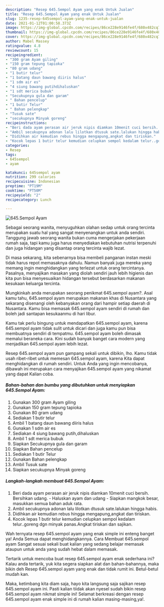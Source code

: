 ```yaml
---
description: "Resep 645.Sempol Ayam yang enak Untuk Jualan"
title: "Resep 645.Sempol Ayam yang enak Untuk Jualan"
slug: 1235-resep-645sempol-ayam-yang-enak-untuk-jualan
date: 2021-01-12T01:00:58.373Z
image: https://img-global.cpcdn.com/recipes/86ce228e9146fe4f/680x482cq70/645sempol-ayam-foto-resep-utama.jpg
thumbnail: https://img-global.cpcdn.com/recipes/86ce228e9146fe4f/680x482cq70/645sempol-ayam-foto-resep-utama.jpg
cover: https://img-global.cpcdn.com/recipes/86ce228e9146fe4f/680x482cq70/645sempol-ayam-foto-resep-utama.jpg
author: Mabel Massey
ratingvalue: 4.8
reviewcount: 15
recipeingredient:
- "300 gram Ayam giling"
- "150 gram tepung tapioka"
- "80 gram udang"
- "1 butir telur"
- "1 batang daun bawang diiris halus"
- "1 sdm air es"
- "4 siung bawang putihdihaluskan"
- "1 sdt merica bubuk"
- "Secukupnya gula dan garam"
- " Bahan pencelup"
- "1 butir Telur"
- " Bahan pelengkap"
- "Tusuk sate"
- "secukupnya Minyak goreng"
recipeinstructions:
- "Beri dada ayam perasan air jeruk nipis diamkan 10menit cuci bersih. Bersihkan udang. Haluskan ayam dan udang  Siapkan mangkok besar, masukkan semua bahan aduk rata."
- "Ambil secukupnya adonan lalu lilotkan dtusuk sate.lalukan hingga habis."
- "Didihkan air kemudian rebus hingga mengapung,angkat dan tiriskan."
- "Kocok lepas 1 butir telur kemudian celupkan sempol kedalam telur..goreng dgn minyak panas.Angkat tiriskan dan sajikan."
categories:
- Resep
tags:
- 645sempol
- ayam

katakunci: 645sempol ayam 
nutrition: 299 calories
recipecuisine: Indonesian
preptime: "PT19M"
cooktime: "PT50M"
recipeyield: "2"
recipecategory: Lunch

---
```



![645.Sempol Ayam](https://img-global.cpcdn.com/recipes/86ce228e9146fe4f/680x482cq70/645sempol-ayam-foto-resep-utama.jpg)

Sebagai seorang wanita, menyuguhkan olahan sedap untuk orang tercinta merupakan suatu hal yang sangat menyenangkan untuk anda sendiri. Tanggung jawab seorang  wanita bukan cuma mengerjakan pekerjaan rumah saja, tapi kamu juga harus menyediakan kebutuhan nutrisi terpenuhi dan juga hidangan yang disantap orang tercinta wajib lezat.

Di masa  sekarang, kita sebenarnya bisa membeli panganan instan meski tidak harus repot memasaknya dahulu. Namun banyak juga mereka yang memang ingin menghidangkan yang terlezat untuk orang tercintanya. Pasalnya, menyajikan masakan yang diolah sendiri jauh lebih higienis dan kita pun bisa menyesuaikan hidangan tersebut berdasarkan makanan kesukaan keluarga tercinta. 



Mungkinkah anda merupakan seorang penikmat 645.sempol ayam?. Asal kamu tahu, 645.sempol ayam merupakan makanan khas di Nusantara yang sekarang disenangi oleh kebanyakan orang dari hampir setiap daerah di Nusantara. Kamu bisa memasak 645.sempol ayam sendiri di rumah dan boleh jadi santapan kesukaanmu di hari libur.

Kamu tak perlu bingung untuk mendapatkan 645.sempol ayam, karena 645.sempol ayam tidak sulit untuk dicari dan juga kamu pun bisa membuatnya sendiri di tempatmu. 645.sempol ayam boleh dimasak memalui beraneka cara. Kini sudah banyak banget cara modern yang menjadikan 645.sempol ayam lebih lezat.

Resep 645.sempol ayam pun gampang sekali untuk dibikin, lho. Kamu tidak usah ribet-ribet untuk memesan 645.sempol ayam, karena Kita dapat menghidangkan di rumah sendiri. Untuk Anda yang ingin mencobanya, dibawah ini merupakan cara menyajikan 645.sempol ayam yang nikamat yang dapat Kalian coba.

<!--inarticleads1-->

##### Bahan-bahan dan bumbu yang dibutuhkan untuk menyiapkan 645.Sempol Ayam:

1. Gunakan 300 gram Ayam giling
1. Gunakan 150 gram tepung tapioka
1. Gunakan 80 gram udang
1. Sediakan 1 butir telur
1. Ambil 1 batang daun bawang diiris halus
1. Gunakan 1 sdm air es
1. Sediakan 4 siung bawang putih,dihaluskan
1. Ambil 1 sdt merica bubuk
1. Siapkan Secukupnya gula dan garam
1. Siapkan  Bahan pencelup
1. Sediakan 1 butir Telur
1. Gunakan  Bahan pelengkap
1. Ambil Tusuk sate
1. Siapkan secukupnya Minyak goreng




<!--inarticleads2-->

##### Langkah-langkah membuat 645.Sempol Ayam:

1. Beri dada ayam perasan air jeruk nipis diamkan 10menit cuci bersih. Bersihkan udang. - Haluskan ayam dan udang  - Siapkan mangkok besar, masukkan semua bahan aduk rata.
1. Ambil secukupnya adonan lalu lilotkan dtusuk sate.lalukan hingga habis.
1. Didihkan air kemudian rebus hingga mengapung,angkat dan tiriskan.
1. Kocok lepas 1 butir telur kemudian celupkan sempol kedalam telur..goreng dgn minyak panas.Angkat tiriskan dan sajikan.




Wah ternyata resep 645.sempol ayam yang enak simple ini enteng banget ya! Anda Semua dapat menghidangkannya. Cara Membuat 645.sempol ayam Sangat sesuai sekali buat kalian yang sedang belajar memasak ataupun untuk anda yang sudah hebat dalam memasak.

Tertarik untuk mencoba buat resep 645.sempol ayam enak sederhana ini? Kalau anda tertarik, yuk kita segera siapkan alat dan bahan-bahannya, maka bikin deh Resep 645.sempol ayam yang enak dan tidak rumit ini. Betul-betul mudah kan. 

Maka, ketimbang kita diam saja, hayo kita langsung saja sajikan resep 645.sempol ayam ini. Pasti kalian tiidak akan nyesel sudah bikin resep 645.sempol ayam nikmat simple ini! Selamat berkreasi dengan resep 645.sempol ayam enak simple ini di rumah kalian masing-masing,ya!.

